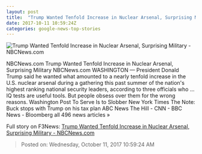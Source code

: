 ```yaml
---
layout: post
title:  "Trump Wanted Tenfold Increase in Nuclear Arsenal, Surprising Military - NBCNews.com"
date: 2017-10-11 10:59:24Z
categories: google-news-top-stories
---
```


![Trump Wanted Tenfold Increase in Nuclear Arsenal, Surprising Military - NBCNews.com](https://media3.s-nbcnews.com/j/newscms/2017_41/2185381/171010-donald-trump-ac-925p_fba4b2654eefa05a1a1e577042db359d.nbcnews-fp-1200-630.jpg)

NBCNews.com Trump Wanted Tenfold Increase in Nuclear Arsenal, Surprising Military NBCNews.com WASHINGTON — President Donald Trump said he wanted what amounted to a nearly tenfold increase in the U.S. nuclear arsenal during a gathering this past summer of the nation's highest ranking national security leaders, according to three officials who ... IQ tests are useful tools. But people obsess over them for the wrong reasons. Washington Post To Serve Is to Slobber New York Times The Note: Buck stops with Trump on his tax plan ABC News The Hill - CNN - BBC News - Bloomberg all 496 news articles »


Full story on F3News: [Trump Wanted Tenfold Increase in Nuclear Arsenal, Surprising Military - NBCNews.com](http://www.f3nws.com/n/HNvVRJ)

> Posted on: Wednesday, October 11, 2017 10:59:24 AM
